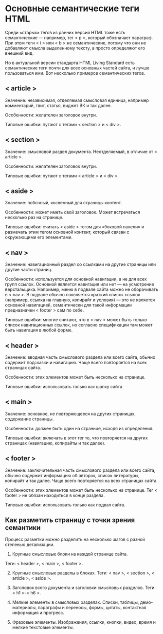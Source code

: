 # Основные семантические теги HTML

Среди «старых» тегов из ранних версий HTML тоже есть семантические — например, тег < p >, который обозначает параграф. При этом теги < i > или < b > не семантические, потому что они не добавляют смысла выделенному тексту, а просто определяют его внешний вид.

Но в актуальной версии стандарта HTML Living Standard есть семантические теги почти для всех основных частей сайта, и лучше пользоваться ими. Вот несколько примеров семантических тегов.

## < article >

Значение: независимая, отделяемая смысловая единица, например комментарий, твит, статья, виджет ВК и так далее.

Особенности: желателен заголовок внутри.

Типовые ошибки: путают с тегами < section > и < div >.

## < section >

Значение: смысловой раздел документа. Неотделяемый, в отличие от < article >.

Особенности: желателен заголовок внутри.

Типовые ошибки: путают с тегами < article > и < div >.

## < aside >

Значение: побочный, косвенный для страницы контент.

Особенности: может иметь свой заголовок. Может встречаться несколько раз на странице.

Типовые ошибки: считать < aside > тегом для «боковой панели» и размечать этим тегом основной контент, который связан с окружающими его элементами.

## < nav >

Значение: навигационный раздел со ссылками на другие страницы или другие части страниц.

Особенности: используется для основной навигации, а не для всех групп ссылок. Основной является навигация или нет — на усмотрение верстальщика. Например, меню в подвале сайта можно не оборачивать в < nav >. В подвале обычно появляется краткий список ссылок (например, ссылка на главную, копирайт и условия) — это не является основной навигацией, семантически для такой информации предназначен < footer > сам по себе.

Типовые ошибки: многие считают, что в < nav > может быть только список навигационных ссылок, но согласно спецификации там может быть навигация в любой форме.

## < header >

Значение: вводная часть смыслового раздела или всего сайта, обычно содержит подсказки и навигацию. Чаще всего повторяется на всех страницах сайта.

Особенности: этих элементов может быть несколько на странице.

Типовые ошибки: использовать только как шапку сайта.

## < main >

Значение: основное, не повторяющееся на других страницах, содержание страницы.

Особенности: должен быть один на странице, исходя из определения.

Типовые ошибки: включать в этот тег то, что повторяется на других страницах (навигацию, копирайты и так далее).

## < footer >

Значение: заключительная часть смыслового раздела или всего сайта, обычно содержит информацию об авторах, список литературы, копирайт и так далее. Чаще всего повторяется на всех страницах сайта.

Особенности: этих элементов может быть несколько на странице. Тег < footer > не обязан находиться в конце раздела.

Типовые ошибки: использовать только как подвал сайта.

## Как разметить страницу с точки зрения семантики

Процесс разметки можно разделить на несколько шагов с разной степенью детализации.

1. Крупные смысловые блоки на каждой странице сайта. 

Теги: < header >, < main >, < footer >.

2. Крупные смысловые разделы в блоках. 
Теги: < nav >, < section >, < article >, < aside >.

3. Заголовок всего документа и заголовки смысловых разделов. 
Теги: < h1 >-< h6 >.

4. Мелкие элементы в смысловых разделах. 
Списки, таблицы, демо-материалы, параграфы и переносы, формы, цитаты, контактная информация и прогресс.

5. Фразовые элементы. 
Изображения, ссылки, кнопки, видео, время и мелкие текстовые элементы.
